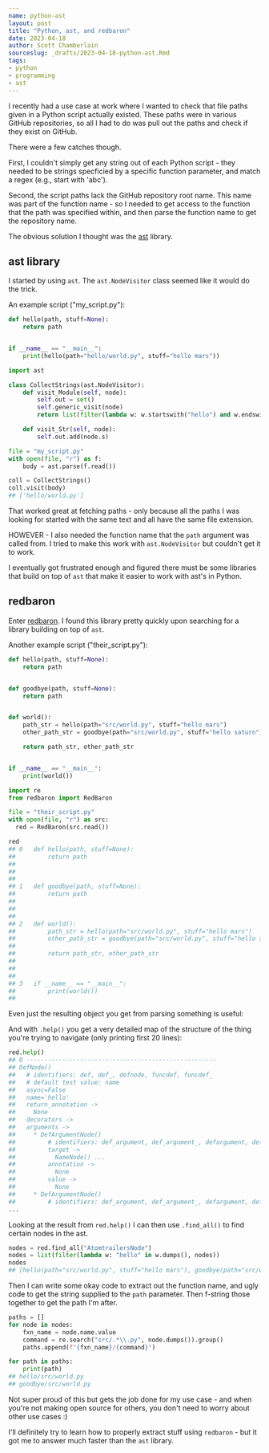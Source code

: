```yaml
---
name: python-ast
layout: post
title: "Python, ast, and redbaron"
date: 2023-04-18
author: Scott Chamberlain
sourceslug: _drafts/2023-04-18-python-ast.Rmd
tags:
- python
- programming
- ast
---
```




I recently had a use case at work where I wanted to check that file paths given in a Python script actually existed. These paths were in various GitHub repositories, so all I had to do was pull out the paths and check if they exist on GitHub.

There were a few catches though.

First, I couldn't simply get any string out of each Python script - they needed to be strings specficied by a specific function parameter, and match a regex (e.g., start with 'abc').

Second, the script paths lack the GitHub repository root name. This name was part of the function name - so I needed to get access to the function that the path was specified within, and then parse the function name to get the repository name.

The obvious solution I thought was the [ast][pyast] library.

## ast library

I started by using `ast`. The `ast.NodeVisitor` class seemed like it would do the trick.

An example script ("my_script.py"):

```python
def hello(path, stuff=None):
    return path


if __name__ == "__main__":
    print(hello(path="hello/world.py", stuff="hello mars"))
```


```python
import ast

class CollectStrings(ast.NodeVisitor):
    def visit_Module(self, node):
        self.out = set()
        self.generic_visit(node)
        return list(filter(lambda w: w.startswith("hello") and w.endswith(".py"), self.out))

    def visit_Str(self, node):
        self.out.add(node.s)

file = "my_script.py"
with open(file, "r") as f:
    body = ast.parse(f.read())

coll = CollectStrings()
coll.visit(body)
## ['hello/world.py']
```

That worked great at fetching paths - only because all the paths I was looking for started with the same text and all have the same file extension. 

HOWEVER - I also needed the function name that the `path` argument was called from. I tried to make this work with `ast.NodeVisitor` but couldn't get it to work. 

I eventually got frustrated enough and figured there must be some libraries that build on top of `ast` that make it easier to work with ast's in Python. 

## redbaron

Enter [redbaron][]. I found this library pretty quickly upon searching for a library building on top of `ast`. 

Another example script ("their_script.py"):

```python
def hello(path, stuff=None):
    return path


def goodbye(path, stuff=None):
    return path


def world():
    path_str = hello(path="src/world.py", stuff="hello mars")
    other_path_str = goodbye(path="src/world.py", stuff="hello saturn")

    return path_str, other_path_str


if __name__ == "__main__":
    print(world())
```



```python
import re
from redbaron import RedBaron

file = "their_script.py"
with open(file, "r") as src:
  red = RedBaron(src.read())

red
## 0   def hello(path, stuff=None):
##         return path
##     
##     
##     
## 1   def goodbye(path, stuff=None):
##         return path
##     
##     
##     
## 2   def world():
##         path_str = hello(path="src/world.py", stuff="hello mars")
##         other_path_str = goodbye(path="src/world.py", stuff="hello saturn")
##     
##         return path_str, other_path_str
##     
##     
##     
## 3   if __name__ == "__main__":
##         print(world())
## 
```

Even just the resulting object you get from parsing something is useful:

And with `.help()` you get a very detailed map of the structure of the thing you're trying to navigate (only printing first 20 lines):


```python
red.help()
## 0 -----------------------------------------------------
## DefNode()
##   # identifiers: def, def_, defnode, funcdef, funcdef_
##   # default test value: name
##   async=False
##   name='hello'
##   return_annotation ->
##     None
##   decorators ->
##   arguments ->
##     * DefArgumentNode()
##         # identifiers: def_argument, def_argument_, defargument, defargumentnode
##         target ->
##           NameNode() ...
##         annotation ->
##           None
##         value ->
##           None
##     * DefArgumentNode()
##         # identifiers: def_argument, def_argument_, defargument, defargumentnode
...
```

Looking at the result from `red.help()` I can then use `.find_all()` to find certain nodes in the ast.


```python
nodes = red.find_all("AtomtrailersNode")
nodes = list(filter(lambda w: "hello" in w.dumps(), nodes))
nodes
## [hello(path="src/world.py", stuff="hello mars"), goodbye(path="src/world.py", stuff="hello saturn")]
```

Then I can write some okay code to extract out the function name, and ugly code to get the string supplied to the `path` parameter. Then f-string those together to get the path I'm after. 


```python
paths = []
for node in nodes:
    fxn_name = node.name.value
    command = re.search("src/.*\\.py", node.dumps()).group()
    paths.append(f"{fxn_name}/{command}")

for path in paths:
    print(path)
## hello/src/world.py
## goodbye/src/world.py
```

Not super proud of this but gets the job done for my use case - and when you're not making open source for others, you don't need to worry about other use cases :)

I'll definitely try to learn how to properly extract stuff using `redbaron` - but it got me to answer much faster than the `ast` library. 

[pyast]: https://docs.python.org/3/library/ast.html
[redbaron]: https://github.com/PyCQA/redbaron
